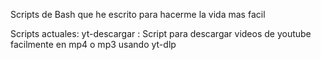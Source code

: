Scripts de Bash que he escrito para hacerme la vida mas facil

Scripts actuales:
yt-descargar : Script para descargar videos de youtube facilmente en mp4 o mp3 usando yt-dlp
